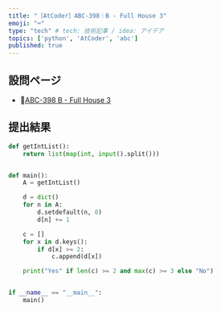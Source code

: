 ```yaml
---
title: "［AtCoder］ABC-398｜B - Full House 3"
emoji: "⌨️"
type: "tech" # tech: 技術記事 / idea: アイデア
topics: ['python', 'AtCoder', 'abc']
published: true
---
```


## 設問ページ

- 🔗[ABC-398 B - Full House 3](https://atcoder.jp/contests/abc398/tasks/abc398_b)

## 提出結果

```python
def getIntList():
    return list(map(int, input().split()))


def main():
    A = getIntList()

    d = dict()
    for n in A:
        d.setdefault(n, 0)
        d[n] += 1

    c = []
    for x in d.keys():
        if d[x] >= 2:
            c.append(d[x])

    print("Yes" if len(c) >= 2 and max(c) >= 3 else "No")


if __name__ == "__main__":
    main()
```
